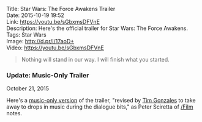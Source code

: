 Title: Star Wars: The Force Awakens Trailer  
Date: 2015-10-19 19:52  
Link: https://youtu.be/sGbxmsDFVnE  
Description: Here's the official trailer for Star Wars: The Force Awakens.  
Tags: Star Wars  
Image: http://d.pr/i/17aoD+  
Video: https://youtu.be/sGbxmsDFVnE  

> Nothing will stand in our way. I will finish what you started.

<aside class="update">

### Update: Music-Only Trailer

<p class="updateTime"><time datetime="2015-10-21">October 21, 2015</time></p>

Here's a [music-only version][1] of the trailer, "revised by [Tim Gonzales][2] to take away to drops in music during the dialogue bits," as Peter Sciretta of [/Film][3] notes.

</aside>

[1]: https://www.youtube.com/watch?v=Ci0C8ggQWys "Music-only version of the trailer"
[2]: http://timgonzales.com "Tim Gonzales's website"
[3]: http://www.slashfilm.com/star-wars-the-force-awakens-trailer-music/ "/Film: The Force Awakens Trailer Music"